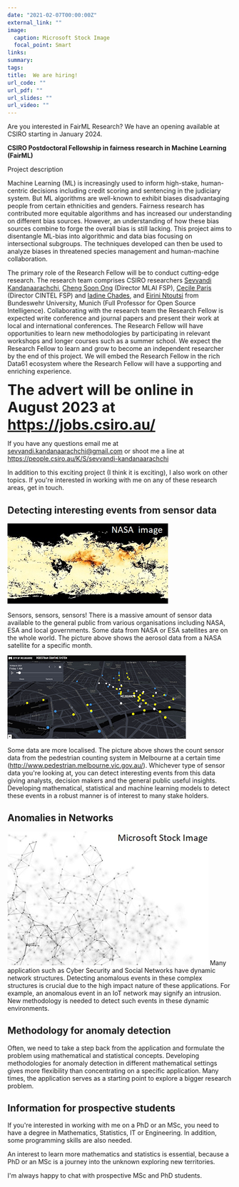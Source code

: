 ```yaml
---
date: "2021-02-07T00:00:00Z"
external_link: ""
image:
  caption: Microsoft Stock Image
  focal_point: Smart
links:
summary: 
tags:
title:  We are hiring!
url_code: ""
url_pdf: ""
url_slides: ""
url_video: ""
---
```


<style type="text/css">
.main-container {
  max-width: 1800px !important;
  margin-left: auto;
  margin-right: auto;
}
</style>

Are you interested in FairML Research? We have an opening available at CSIRO starting in January 2024. 

**CSIRO Postdoctoral Fellowship in fairness research in Machine Learning (FairML)**

 
Project description

Machine Learning (ML) is increasingly used to inform high-stake, human-centric decisions including credit scoring and sentencing in the judiciary system. But ML algorithms are well-known to exhibit biases disadvantaging people from certain ethnicities and genders. Fairness research has contributed more equitable algorithms and has increased our understanding on different bias sources. However, an understanding of how these bias sources combine to forge the overall bias is still lacking. This project aims to disentangle ML-bias into algorithmic and data bias focusing on intersectional subgroups. The techniques developed can then be used to analyze biases in threatened species management and human-machine collaboration. 

The primary role of the Research Fellow will be to conduct cutting-edge research.  The research team comprises CSIRO researchers [Sevvandi Kandanaarachchi](https://people.csiro.au/K/S/sevvandi-kandanaarachchi), [Cheng Soon Ong](https://people.csiro.au/O/C/Cheng-Soon-Ong) (Director MLAI FSP), [Cecile Paris](https://people.csiro.au/P/C/Cecile-Paris) (Director CINTEL FSP) and [Iadine Chades](https://people.csiro.au/C/I/Iadine-Chades), and [Eirini Ntoutsi](https://www.unibw.de/home-en/appointment-of-professors/prof-eirini-ntoutsi) from Bundeswehr University, Munich (Full Professor for Open Source Intelligence). Collaborating with the research team the Research Fellow is expected write conference and journal papers and present their work at local and international conferences. The Research Fellow will have opportunities to learn new methodologies by participating in relevant workshops and longer courses such as a summer school. We expect the Research Fellow to learn and grow to become an independent researcher by the end of this project. We will embed the Research Fellow in the rich Data61 ecosystem where the Research Fellow will have a supporting and enriching experience.

<font size="6"> **The advert will be online in August 2023 at https://jobs.csiro.au/** 
</font> 

If you have any questions email me at sevvandi.kandanaarachchi@gmail.com or shoot me a line at https://people.csiro.au/K/S/sevvandi-kandanaarachchi




In addition to this exciting project (I think it is exciting), I also work on other topics. If you're interested in working with me on any of these research areas, get in touch. 

## Detecting interesting events from sensor data
![half-size image](NASA.jpg)

Sensors, sensors, sensors! There is a massive amount of sensor data available to the general public from various organisations including NASA, ESA and local governments. Some data from NASA or ESA satellites are on the whole world. The  picture above shows the aerosol data from a NASA satellite for a specific month.    

![half-size image](melbourne_peds.png)

Some data are more localised. The picture above shows the count sensor data from the pedestrian counting system in Melbourne at a certain time (http://www.pedestrian.melbourne.vic.gov.au/). Whichever type of sensor data you're looking at, you can detect interesting events from this data giving analysts, decision makers and the general public useful insights. Developing mathematical, statistical and machine learning models to detect these events in a robust manner is of interest to many stake holders. 

## Anomalies in Networks

![half-size image](Network.jpg)
Many application such as Cyber Security and Social Networks have dynamic network structures. Detecting anomalous events in these complex structures is crucial due to the high impact nature of these applications. For example, an anomalous event in an IoT network may signify an intrusion.  New methodology is needed to detect such events in these dynamic environments. 

## Methodology for anomaly detection
Often, we need to take a step back from the application and formulate the problem using mathematical and statistical concepts. Developing methodologies for anomaly detection in different mathematical settings gives more flexibility than concentrating on a specific application. Many times,  the application serves as a starting point to explore a bigger research problem.

## Information for prospective students 
If you're interested in working with me on a PhD or an MSc, you need to have a degree in Mathematics, Statistics, IT or Engineering. In addition, some programming skills are also needed. 

An interest to learn more mathematics and statistics is essential, because a PhD or an MSc is a journey into the unknown exploring new territories. 

I'm always happy to chat with prospective MSc and PhD students. 

